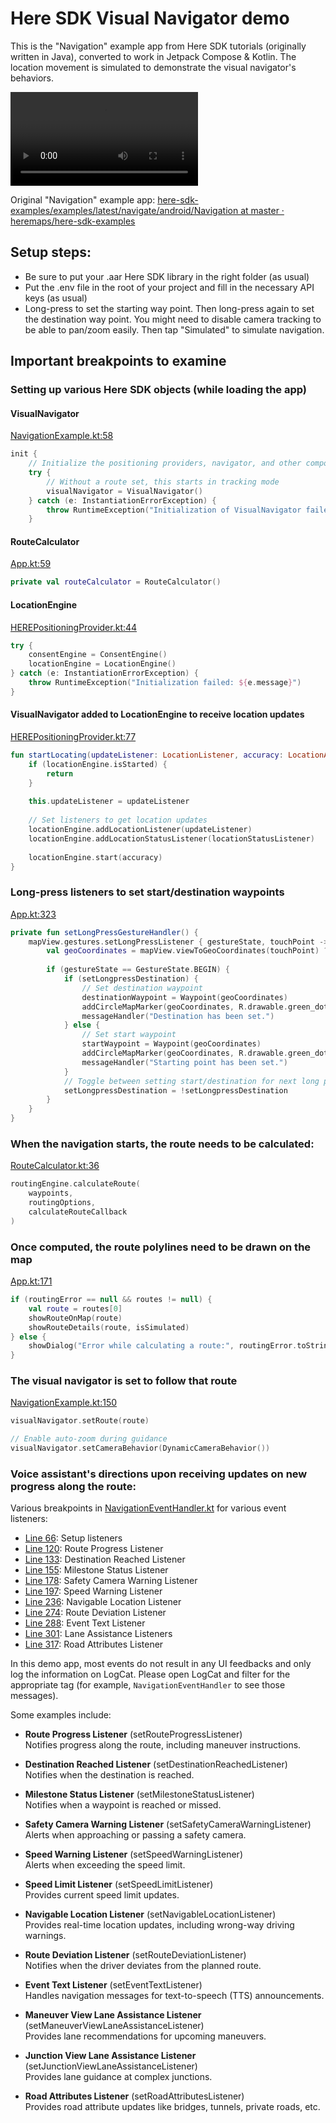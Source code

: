 # Here SDK Visual Navigator demo

This is the "Navigation" example app from Here SDK tutorials (originally written in Java), converted to work in Jetpack Compose & Kotlin. The location movement is simulated to demonstrate the visual navigator's behaviors.

![Demo Video](./screen-20250315-113936.mp4)

Original "Navigation" example app: [here-sdk-examples/examples/latest/navigate/android/Navigation at master · heremaps/here-sdk-examples](https://github.com/heremaps/here-sdk-examples/tree/master/examples/latest/navigate/android/Navigation)

## Setup steps:
- Be sure to put your .aar Here SDK library in the right folder (as usual)
- Put the .env file in the root of your project and fill in the necessary API keys (as usual)
- Long-press to set the starting way point. Then long-press again to set the destination way point. You might need to disable camera tracking to be able to pan/zoom easily. Then tap "Simulated" to simulate navigation.

## Important breakpoints to examine

### Setting up various Here SDK objects (while loading the app)

#### VisualNavigator
[NavigationExample.kt:58](./app/src/main/java/com/example/navigation/NavigationExample.kt#L58)
```kotlin
init {
    // Initialize the positioning providers, navigator, and other components
    try {
        // Without a route set, this starts in tracking mode
        visualNavigator = VisualNavigator()
    } catch (e: InstantiationErrorException) {
        throw RuntimeException("Initialization of VisualNavigator failed: ${e.error.name}")
    }
```

#### RouteCalculator
[App.kt:59](./app/src/main/java/com/example/navigation/App.kt#L59)
```kotlin
private val routeCalculator = RouteCalculator()
```

#### LocationEngine
[HEREPositioningProvider.kt:44](./app/src/main/java/com/example/navigation/HEREPositioningProvider.kt#L44)
```kotlin
try {
    consentEngine = ConsentEngine()
    locationEngine = LocationEngine()
} catch (e: InstantiationErrorException) {
    throw RuntimeException("Initialization failed: ${e.message}")
}
```

#### VisualNavigator added to LocationEngine to receive location updates
[HEREPositioningProvider.kt:77](./app/src/main/java/com/example/navigation/HEREPositioningProvider.kt#L77)
```kotlin
fun startLocating(updateListener: LocationListener, accuracy: LocationAccuracy) {
    if (locationEngine.isStarted) {
        return
    }
    
    this.updateListener = updateListener
    
    // Set listeners to get location updates
    locationEngine.addLocationListener(updateListener)
    locationEngine.addLocationStatusListener(locationStatusListener)
    
    locationEngine.start(accuracy)
}
```

### Long-press listeners to set start/destination waypoints
[App.kt:323](./app/src/main/java/com/example/navigation/App.kt#L323)
```kotlin
private fun setLongPressGestureHandler() {
    mapView.gestures.setLongPressListener { gestureState, touchPoint ->
        val geoCoordinates = mapView.viewToGeoCoordinates(touchPoint) ?: return@setLongPressListener
        
        if (gestureState == GestureState.BEGIN) {
            if (setLongpressDestination) {
                // Set destination waypoint
                destinationWaypoint = Waypoint(geoCoordinates)
                addCircleMapMarker(geoCoordinates, R.drawable.green_dot)
                messageHandler("Destination has been set.")
            } else {
                // Set start waypoint
                startWaypoint = Waypoint(geoCoordinates)
                addCircleMapMarker(geoCoordinates, R.drawable.green_dot)
                messageHandler("Starting point has been set.")
            }
            // Toggle between setting start/destination for next long press
            setLongpressDestination = !setLongpressDestination
        }
    }
}
```

### When the navigation starts, the route needs to be calculated:
[RouteCalculator.kt:36](./app/src/main/java/com/example/navigation/RouteCalculator.kt#L36)
```kotlin
routingEngine.calculateRoute(
    waypoints,
    routingOptions,
    calculateRouteCallback
)
```

### Once computed, the route polylines need to be drawn on the map
[App.kt:171](./app/src/main/java/com/example/navigation/App.kt#L171)
```kotlin
if (routingError == null && routes != null) {
    val route = routes[0]
    showRouteOnMap(route)
    showRouteDetails(route, isSimulated)
} else {
    showDialog("Error while calculating a route:", routingError.toString())
}
```

### The visual navigator is set to follow that route
[NavigationExample.kt:150](./app/src/main/java/com/example/navigation/NavigationExample.kt#L150)
```kotlin
visualNavigator.setRoute(route)

// Enable auto-zoom during guidance
visualNavigator.setCameraBehavior(DynamicCameraBehavior())
```

### Voice assistant's directions upon receiving updates on new progress along the route:
Various breakpoints in [NavigationEventHandler.kt](./app/src/main/java/com/example/navigation/NavigationEventHandler.kt) for various event listeners:
- [Line 66](./app/src/main/java/com/example/navigation/NavigationEventHandler.kt#L66): Setup listeners
- [Line 120](./app/src/main/java/com/example/navigation/NavigationEventHandler.kt#L120): Route Progress Listener
- [Line 133](./app/src/main/java/com/example/navigation/NavigationEventHandler.kt#L133): Destination Reached Listener
- [Line 155](./app/src/main/java/com/example/navigation/NavigationEventHandler.kt#L155): Milestone Status Listener
- [Line 178](./app/src/main/java/com/example/navigation/NavigationEventHandler.kt#L178): Safety Camera Warning Listener
- [Line 197](./app/src/main/java/com/example/navigation/NavigationEventHandler.kt#L197): Speed Warning Listener
- [Line 236](./app/src/main/java/com/example/navigation/NavigationEventHandler.kt#L236): Navigable Location Listener
- [Line 274](./app/src/main/java/com/example/navigation/NavigationEventHandler.kt#L274): Route Deviation Listener
- [Line 288](./app/src/main/java/com/example/navigation/NavigationEventHandler.kt#L288): Event Text Listener
- [Line 301](./app/src/main/java/com/example/navigation/NavigationEventHandler.kt#L301): Lane Assistance Listeners
- [Line 317](./app/src/main/java/com/example/navigation/NavigationEventHandler.kt#L317): Road Attributes Listener

In this demo app, most events do not result in any UI feedbacks and only log the information on LogCat. Please open LogCat and filter for the appropriate tag (for example, `NavigationEventHandler` to see those messages).

Some examples include:

- **Route Progress Listener** (setRouteProgressListener)  
  Notifies progress along the route, including maneuver instructions.

- **Destination Reached Listener** (setDestinationReachedListener)  
  Notifies when the destination is reached.

- **Milestone Status Listener** (setMilestoneStatusListener)  
  Notifies when a waypoint is reached or missed.

- **Safety Camera Warning Listener** (setSafetyCameraWarningListener)  
  Alerts when approaching or passing a safety camera.

- **Speed Warning Listener** (setSpeedWarningListener)  
  Alerts when exceeding the speed limit.

- **Speed Limit Listener** (setSpeedLimitListener)  
  Provides current speed limit updates.

- **Navigable Location Listener** (setNavigableLocationListener)  
  Provides real-time location updates, including wrong-way driving warnings.

- **Route Deviation Listener** (setRouteDeviationListener)  
  Notifies when the driver deviates from the planned route.

- **Event Text Listener** (setEventTextListener)  
  Handles navigation messages for text-to-speech (TTS) announcements.

- **Maneuver View Lane Assistance Listener** (setManeuverViewLaneAssistanceListener)  
  Provides lane recommendations for upcoming maneuvers.

- **Junction View Lane Assistance Listener** (setJunctionViewLaneAssistanceListener)  
  Provides lane guidance at complex junctions.

- **Road Attributes Listener** (setRoadAttributesListener)  
  Provides road attribute updates like bridges, tunnels, private roads, etc.
